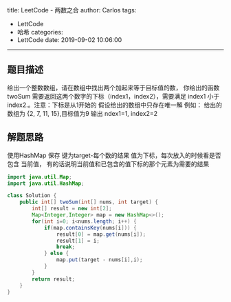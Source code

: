title: LeetCode - 两数之合
author: Carlos
tags:
  - LettCode
  - 哈希
categories:
  - LettCode
date: 2019-09-02 10:06:00
---
## 题目描述

给出一个整数数组，请在数组中找出两个加起来等于目标值的数，
你给出的函数twoSum 需要返回这两个数字的下标（index1，index2），需要满足 index1 小于index2.。注意：下标是从1开始的
假设给出的数组中只存在唯一解
例如：
给出的数组为 {2, 7, 11, 15},目标值为9
输出 ndex1=1, index2=2


## 解题思路

使用HashMap 保存 键为target-每个数的结果 值为下标，每次放入的时候看是否包含 当前值，
有的话说明当前值和已包含的值下标的那个元素为需要的结果

<!-- more -->

``` java
import java.util.Map;
import java.util.HashMap;

class Solution {
    public int[] twoSum(int[] nums, int target) {
        int[] result = new int[2];
        Map<Integer,Integer> map = new HashMap<>();
        for(int i=0; i<nums.length; i++) {
            if(map.containsKey(nums[i])) {
                result[0] = map.get(nums[i]);
                result[1] = i;
                break;
            } else {
                map.put(target - nums[i],i);
            }
        }
        return result;
    }
}

```
